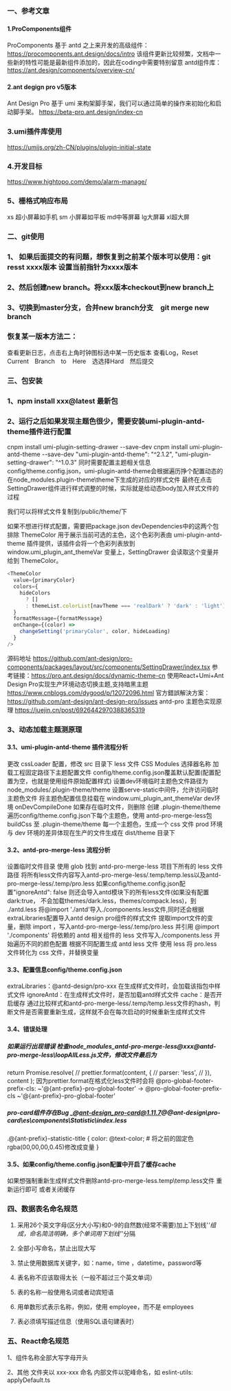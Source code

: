 ### 一、参考文章
#### 1.ProComponents组件
ProComponents 基于 antd 之上来开发的高级组件：https://procomponents.ant.design/docs/intro
该组件更新比较频繁，文档中一些新的特性可能是最新组件添加的，因此在coding中需要特别留意
antd组件库：https://ant.design/components/overview-cn/

#### 2.ant degign pro v5版本
Ant Design Pro 基于 umi 来构架脚手架，我们可以通过简单的操作来初始化和启动脚手架。 
https://beta-pro.ant.design/index-cn

### 3.umi插件库使用
https://umijs.org/zh-CN/plugins/plugin-initial-state

### 4.开发目标
https://www.hightopo.com/demo/alarm-manage/

### 5、栅格式响应布局 
xs 超小屏幕如手机 sm 小屏幕如平板  md中等屏幕  lg大屏幕  xl超大屏

### 二、git使用
### 1、 如果后面提交的有问题，想恢复到之前某个版本可以使用：git resst  xxxx版本 设置当前指针为xxxx版本
### 2、然后创建new branch。将xxx版本checkout到new branch上
### 3、切换到master分支，合并new branch分支　git merge new branch

### 恢复某一版本方法二：
查看更新日志，点击右上角时钟图标选中某一历史版本 查看Log，Reset　Current　Branch　to　Here　选选择Hard　然后提交


### 三、包安装
### 1、npm install xxx@latest 最新包
### 2、运行之后如果发现主题色很少，需要安装umi-plugin-antd-theme插件进行配置
cnpm install   umi-plugin-setting-drawer --save-dev
cnpm install   umi-plugin-antd-theme  --save-dev
"umi-plugin-antd-theme": "^2.1.2",
"umi-plugin-setting-drawer": "^1.0.3"
同时需要配置主题相关信息config/theme.config.json，umi-plugin-antd-theme会根据遍历挣个配置动态的在node_modules\.plugin-theme\theme下生成的对应的样式文件
最终在点击SettingDrawer组件进行样式调整的时候，实际就是给动态body加入样式文件的过程
<link type="text/css" rel="stylesheet" id="theme-style" href="/theme/volcano.css">
我们可以将样式文件复制到/public/theme/下

如果不想进行样式配置，需要把package.json devDependencies中的这两个包排除
ThemeColor 用于展示当前可选的主色，这个色彩列表由 umi-plugin-antd-theme 插件提供，该插件会将一个色彩列表放到 
window.umi_plugin_ant_themeVar 变量上，SettingDrawer 会读取这个变量并给到 ThemeColor。
```javascript
<ThemeColor
  value={primaryColor}
  colors={
    hideColors
      ? []
      : themeList.colorList[navTheme === 'realDark' ? 'dark' : 'light']
  }
  formatMessage={formatMessage}
  onChange={(color) =>
    changeSetting('primaryColor', color, hideLoading)
  }
/>
```
源码地址  https://github.com/ant-design/pro-components/packages/layout/src/components/SettingDrawer/index.tsx
参考链接：https://pro.ant.design/docs/dynamic-theme-cn
使用React+Umi+Ant Design Pro实现生产环境动态切换主题,支持暗黑主题 https://www.cnblogs.com/dygood/p/12072096.html
官方錯誤解決方案：https://github.com/ant-design/ant-design-pro/issues
antd-pro 主题色实现原理 https://juejin.cn/post/6926442970388365319

### 3、动态加载主题测原理
#### 3.1、umi-plugin-antd-theme 插件流程分析
更改 cssLoader 配置，修改 src 目录下 less 文件 CSS Modules 选择器名称
加载工程固定路径下主题配置文件 config/theme.config.json覆盖默认配置(配置配置为空，也就是使用组件原始配置样式)
设置dev环境临时主题色文件路径为 node_modules/.plugin-theme/theme
设置serve-static中间件，允许访问临时主题色文件
将主题色配置信息挂载在 window.umi_plugin_ant_themeVar
dev环境 onDevCompileDone
  如果存在临时文件，则删除
  创建 .plugin-theme/theme
  遍历config/theme.config.json下每个主题色，使用 antd-pro-merge-less包 buildCss 至 .plugin-theme/theme 每一个主题色，生成一个 css 文件
  prod 环境与 dev 环境的差异体现在生产的文件生成在 dist/theme 目录下
#### 3.2、antd-pro-merge-less 流程分析
设置临时文件目录
使用 glob 找到 antd-pro-merge-less 项目下所有的 less 文件路径
将所有less文件内容写入antd-pro-merge-less/.temp/temp.less以及antd-pro-merge-less/.temp/pro.less
如果config/theme.config.json配置"ignoreAntd": false 则还会导入antd模块下的所有less文件(如果没有配置dark:true，
不会加载themes/dark.less，themes/compack.less)，到 ./antd.less
将@import './antd'导入./components.less文件,同时还会根据extraLibraries配置导入antd design pro组件的样式文件
提取import文件的变量，删除 import ，写入antd-pro-merge-less/.temp/pro.less 并引用 @import './components'
将依赖的 antd 相关组件的 less 文件写入./components.less
开始遍历不同的颜色配置
根据不同配置生成 antd less 文件
使用 less 将 pro.less 文件转化为 css 文件，并替换变量
#### 3.3、配置信息config/theme.config.json
extraLibraries：@antd-design/pro-xxx 在生成样式文件时，会加载该指包中样式文件
ignoreAntd：在生成样式文件时，是否加载antd样式文件
cache：是否开启缓存 通过比较样式和antd-pro-merge-less/.temp/temp.less文件的hash，判断文件是否需要重新生成，这样就不会在每次启动的时候重新生成样式文件
#### 3.4、错误处理 
##### 如果运行出现错误 检查node_modules\_antd-pro-merge-less@xxx@antd-pro-merge-less\loopAllLess.js文件，修改文件最后为
return Promise.resolve(
// prettier.format(content, {
//   parser: 'less',
// }),
content
);
因为prettier.format在格式化less文件时会将
@pro-global-footer-prefix-cls: ~'@{ant-prefix}-pro-global-footer' -> @pro-global-footer-prefix-cls ~'@{ant-prefix}-pro-global-footer'

##### pro-card组件存在Bug _@ant-design_pro-card@1.11.7@@ant-design\pro-card\es\components\Statistic\index.less
.@{ant-prefix}-statistic-title {
color: @text-color;  # 将之前的固定色rgba(00,00,00,0.45)修改成变量
}

#### 3.5、如果config/theme.config.json配置中开启了缓存cache
如果想强制重新生成样式文件删除antd-pro-merge-less\.temp\temp.less文件  重新运行即可
或者关闭缓存

### 四、数据表名命名规范

1. 采用26个英文字母(区分大小写)和0-9的自然数(经常不需要)加上下划线'_'组成，命名简洁明确，多个单词用下划线'_'分隔

2. 全部小写命名，禁止出现大写

3. 禁止使用数据库关键字，如：name，time ，datetime，password等

4. 表名称不应该取得太长（一般不超过三个英文单词）

5. 表的名称一般使用名词或者动宾短语

6. 用单数形式表示名称，例如，使用 employee，而不是 employees

7. 表必须填写描述信息（使用SQL语句建表时）

### 五、React命名规范
1、组件名称全部大写字母开头

2、其他
文件夹以 xxx-xxx 命名
内部文件以驼峰命名，如
eslint-utils:
   applyDefault.ts
   
